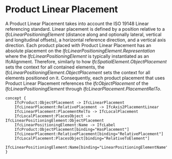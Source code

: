 Product Linear Placement
========================

A Product Linear Placement takes into account the ISO 19148 Linear referencing standard. Linear placement is defined by a position relative to a _IfcLinearPositioningElement_ (distance along and optionally lateral, vertical and longitudinal offsets), a horizontal reference direction, and a vertical axis direction. Each product placed with Product Linear Placement has an absolute placement on the _IfcLinearPositioningElement_._Representation_ where the _IfcLinearPositioningElement_  is typically instantiated as an IfcAlignment. Therefore, similarly to how _IfcSpatialElement_._ObjectPlacement_ sets the context for all contained elements, the _IfcLinearPositioningElement_._ObjectPlacement_ sets the context for all elements positioned on it. Consequently, each product placement that uses Product Linear Placement references the _IfcObjectPlacement_ of the _IfcLinearPositioningElement_ through _IfcLinearPlacement_._PlacementRelTo_.

```
concept {
    IfcProduct:ObjectPlacement -> IfcLinearPlacement
    IfcLinearPlacement:RelativePlacement -> IfcAxis2PlacementLinear
    IfcLinearPlacement:PlacementRelTo -> IfcLocalPlacement
    IfcLocalPlacement:PlacesObject -> IfcLinearPositioningElement:ObjectPlacement
    IfcLinearPositioningElement:Name -> IfcLabel
    IfcProduct:ObjectPlacement[binding="HasPlacement"]
    IfcLinearPlacement:RelativePlacement[binding="RelativePlacement"]
    IfcLocalPlacement:PlacesObject[binding="RelativeToElement"]
    IfcLinearPositioningElement:Name[binding="LinearPositioningElementName"]
}
```
